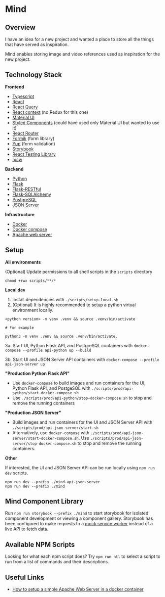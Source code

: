 # Mind

## Overview

I have an idea for a new project and wanted a place to store all the things that have served as inspiration.

Mind enables storing image and video references used as inspiration for the new project.

## Technology Stack

**Frontend**

- [Typescript](https://www.typescriptlang.org/)
- [React](https://reactjs.org/)
- [React Query](https://react-query.tanstack.com/)
- [React context](https://reactjs.org/docs/context.html) (no Redux for this one)
- [Material UI](https://material-ui.com/)
- [Styled Components](https://styled-components.com/) (could have used only Material UI but wanted to use it)
- [React Router](https://reactrouter.com/web/guides/quick-start)
- [Formik](https://formik.org/) (form library)
- [Yup](https://github.com/jquense/yup) (form validation)
- [Storybook](https://storybook.js.org/)
- [React Testing Library](https://testing-library.com/docs/react-testing-library/intro/)
- [msw](https://mswjs.io/)

**Backend**

- [Python](https://www.python.org/)
- [Flask](https://flask.palletsprojects.com/en/2.0.x/)
- [Flask-RESTful](https://flask-restful.readthedocs.io/en/latest/)
- [Flask-SQLAlchemy](https://flask-sqlalchemy.palletsprojects.com/en/2.x/)
- [PostgreSQL](https://www.postgresql.org/)
- [JSON Server](https://github.com/typicode/json-server)

**Infrastructure**

- [Docker](https://docs.docker.com/)
- [Docker compose](https://docs.docker.com/compose/)
- [Apache web server](https://httpd.apache.org/)


## Setup

**All environments**

(Optional) Update permissions to all shell scripts in the `scripts` directory
```shell
chmod +rwx scripts/**/*
```

**Local dev**

1. Install dependencies with `./scripts/setup-local.sh`
2. (Optional) It is highly recommended to setup a python virtual environment locally.
```
<python version> -m venv .venv && source .venv/bin/activate

# For example

python3 -m venv .venv && source .venv/bin/activate.
```
3a. Start UI, Python Flask API, and PostgreSQL containers with `docker-compose --profile api-python up --build`

3b. Start UI and JSON Server API containers with `docker-compose --profile api-json-server up`

**"Production Python Flask API"**

* Use `docker-compose` to build images and run containers for the UI, Python Flask API, and PostgeSQL with `./scripts/prod/api-python/start-docker-compose.sh`
* Use `./scripts/prod/api-python/stop-docker-compose.sh` to stop and remove the running containers

**"Production JSON Server"**

* Build images and run containers for the UI and JSON Server API with `./scripts/prod/api-json-server/start.sh`
* Alternatively, use `docker-compose` with `./scripts/prod/api-json-server/start-docker-compose.sh`. Use `./scripts/prod/api-json-server/stop-docker-compose.sh` to stop and remove the running containers.

**Other**

If interested, the UI and JSON Server API can be run locally using `npm run dev` scripts.
```shell
npm run dev --prefix ./mind-api-json-server
npm run dev --prefix ./mind
```

## Mind Component Library

Run `npm run storybook --prefix ./mind` to start storybook for isolated component development or viewing a component gallery. Storybook has been configured to make requests to a [mock service worker](https://mswjs.io/) instead of a live API to fetch data.

## Available NPM Scripts

Looking for what each npm script does? Try `npm run ntl` to select a script to run from a list of commands and their descriptions.

## Useful Links

* [How to setup a simple Apache Web Server in a docker container](https://www.tecmint.com/install-apache-web-server-in-a-docker-container/)